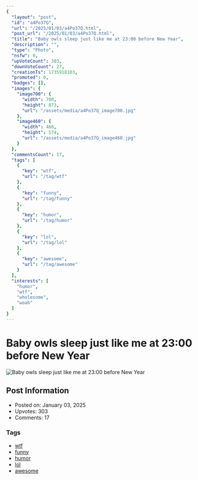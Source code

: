 ```yaml
---
{
  "layout": "post",
  "id": "a4Po37Q",
  "url": "/2025/01/03/a4Po37Q.html",
  "post_url": "/2025/01/03/a4Po37Q.html",
  "title": "Baby owls sleep just like me at 23:00 before New Year",
  "description": "",
  "type": "Photo",
  "nsfw": 0,
  "upVoteCount": 303,
  "downVoteCount": 27,
  "creationTs": 1735918103,
  "promoted": 0,
  "badges": [],
  "images": {
    "image700": {
      "width": 700,
      "height": 873,
      "url": "/assets/media/a4Po37Q_image700.jpg"
    },
    "image460": {
      "width": 460,
      "height": 574,
      "url": "/assets/media/a4Po37Q_image460.jpg"
    }
  },
  "commentsCount": 17,
  "tags": [
    {
      "key": "wtf",
      "url": "/tag/wtf"
    },
    {
      "key": "funny",
      "url": "/tag/funny"
    },
    {
      "key": "humor",
      "url": "/tag/humor"
    },
    {
      "key": "lol",
      "url": "/tag/lol"
    },
    {
      "key": "awesome",
      "url": "/tag/awesome"
    }
  ],
  "interests": [
    "humor",
    "wtf",
    "wholesome",
    "woah"
  ]
}
---
```


# Baby owls sleep just like me at 23:00 before New Year

![Baby owls sleep just like me at 23:00 before New Year](/assets/media/a4Po37Q_image700.jpg)

## Post Information

- Posted on: January 03, 2025
- Upvotes: 303
- Comments: 17

### Tags

- [wtf](/tag/wtf)
- [funny](/tag/funny)
- [humor](/tag/humor)
- [lol](/tag/lol)
- [awesome](/tag/awesome)
